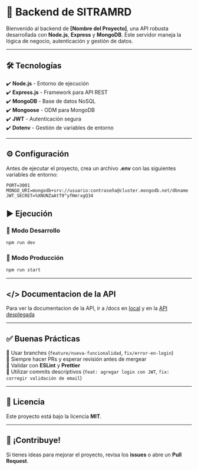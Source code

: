 # 🚀 Backend de **SITRAMRD**

Bienvenido al backend de **\[Nombre del Proyecto\]**, una API robusta desarrollada con **Node.js**, **Express** y **MongoDB**. Este servidor maneja la lógica de negocio, autenticación y gestión de datos.

* * *

## 🛠️ Tecnologías

✔️ **Node.js** - Entorno de ejecución  
✔️ **Express.js** - Framework para API REST  
✔️ **MongoDB** - Base de datos NoSQL  
✔️ **Mongoose** - ODM para MongoDB  
✔️ **JWT** - Autenticación segura  
✔️ **Dotenv** - Gestión de variables de entorno

* * *

## ⚙️ Configuración

Antes de ejecutar el proyecto, crea un archivo **.env** con las siguientes variables de entorno:
```env
PORT=3001
MONGO_URI=mongodb+srv://usuario:contraseña@cluster.mongodb.net/dbname
JWT_SECRET=%XNUNZaAtT9^yfHm!xgQ34
```

## ▶️ Ejecución
### 🚧 Modo Desarrollo
```bash
npm run dev
```

### 🚀 Modo Producción
```bash
npm run start
```
* * *
## </> Documentacion de la API
Para ver la documentacion de la API, ir a /docs en [local](#http://localhost:3001/docs) y en la [API desplegada](#xerothermic-marnie-davieldev-03f05cd9.koyeb.app/docs)

* * *

## ✅ Buenas Prácticas

🔹 Usar branches (`feature/nueva-funcionalidad`, `fix/error-en-login`)  
🔹 Siempre hacer PRs y esperar revisión antes de mergear  
🔹 Validar con **ESLint** y **Prettier**  
🔹 Utilizar commits descriptivos (`feat: agregar login con JWT`, `fix: corregir validación de email`)
* * *
## 📜 Licencia

Este proyecto está bajo la licencia **MIT**.

* * *

## 🚀 ¡Contribuye!

Si tienes ideas para mejorar el proyecto, revisa los **issues** o abre un **Pull Request**.
